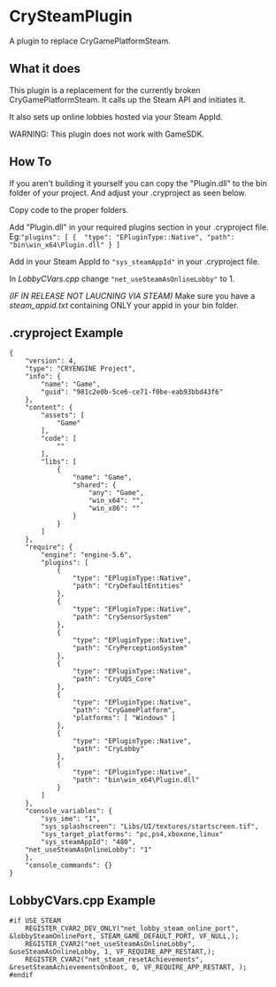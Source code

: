 # CrySteamPlugin
A plugin to replace CryGamePlatformSteam.
## What it does
This plugin is a replacement for the currently broken CryGamePlatformSteam. It calls up the Steam API and initiates it.

It also sets up online lobbies hosted via your Steam AppId.

WARNING: This plugin does not work with GameSDK.
## How To
If you aren't building it yourself you can copy the "Plugin.dll" to the bin folder of your project. And adjust your .cryproject as seen below.

Copy code to the proper folders.

Add "Plugin.dll" in your required plugins section in your .cryproject file.
Eg:```"plugins": [
               { 
                "type": "EPluginType::Native",
                "path": "bin\win_x64\Plugin.dll"
                }
            ]```

Add in your Steam AppId to ```"sys_steamAppId"``` in your .cryproject file.

In *LobbyCVars.cpp* change ```"net_useSteamAsOnlineLobby"``` to 1.

*(IF IN RELEASE NOT LAUCNING VIA STEAM)*
Make sure you have a *steam_appid.txt* containing ONLY your appid in your bin folder.




## .cryproject Example
```
{
    "version": 4,
    "type": "CRYENGINE Project",
    "info": {
        "name": "Game",
        "guid": "981c2e0b-5ce6-ce71-f0be-eab93bbd43f6"
    },
    "content": {
        "assets": [
            "Game"
        ],
        "code": [
            ""
        ],
        "libs": [
            {
                "name": "Game",
                "shared": {
                    "any": "Game",
                    "win_x64": "",
                    "win_x86": ""
                }
            }
        ]
    },
    "require": {
        "engine": "engine-5.6",
        "plugins": [
            {
                "type": "EPluginType::Native",
                "path": "CryDefaultEntities"
            },
            {
                "type": "EPluginType::Native",
                "path": "CrySensorSystem"
            },
            {
                "type": "EPluginType::Native",
                "path": "CryPerceptionSystem"
            },
            {
                "type": "EPluginType::Native",
                "path": "CryUQS_Core"
            },
            {
                "type": "EPluginType::Native",
                "path": "CryGamePlatform",
                "platforms": [ "Windows" ]
            },
            {
                "type": "EPluginType::Native",
                "path": "CryLobby"
            },
            {
                "type": "EPluginType::Native",
                "path": "bin\win_x64\Plugin.dll"
            }
        ]
    },
    "console_variables": {
        "sys_ime": "1",
        "sys_splashscreen": "Libs/UI/textures/startscreen.tif",
        "sys_target_platforms": "pc,ps4,xboxone,linux"
        "sys_steamAppId": "480",
	"net_useSteamAsOnlineLobby": "1"
    },
    "console_commands": {}
}
```
## LobbyCVars.cpp Example
```
#if USE_STEAM
	REGISTER_CVAR2_DEV_ONLY("net_lobby_steam_online_port", &lobbySteamOnlinePort, STEAM_GAME_DEFAULT_PORT, VF_NULL,);
	REGISTER_CVAR2("net_useSteamAsOnlineLobby", &useSteamAsOnlineLobby, 1, VF_REQUIRE_APP_RESTART,);
	REGISTER_CVAR2("net_steam_resetAchievements", &resetSteamAchievementsOnBoot, 0, VF_REQUIRE_APP_RESTART, );
#endif 
```

